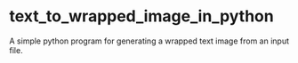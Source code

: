 # text_to_wrapped_image_in_python
A simple python program for generating a wrapped text image from an input file.
